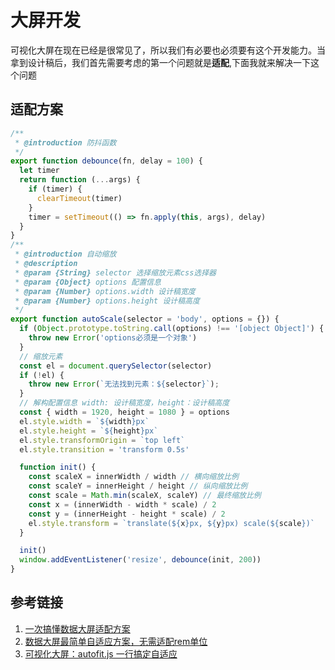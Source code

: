 # 大屏开发

可视化大屏在现在已经是很常见了，所以我们有必要也必须要有这个开发能力。当拿到设计稿后，我们首先需要考虑的第一个问题就是**适配**,下面我就来解决一下这个问题

## 适配方案

```js
/**
 * @introduction 防抖函数
 */
export function debounce(fn, delay = 100) {
  let timer
  return function (...args) {
    if (timer) {
      clearTimeout(timer)
    }
    timer = setTimeout(() => fn.apply(this, args), delay)
  }
}
/**
 * @introduction 自动缩放
 * @description 
 * @param {String} selector 选择缩放元素css选择器
 * @param {Object} options 配置信息 
 * @param {Number} options.width 设计稿宽度
 * @param {Number} options.height 设计稿高度
 */
export function autoScale(selector = 'body', options = {}) {
  if (Object.prototype.toString.call(options) !== '[object Object]') {
    throw new Error('options必须是一个对象')
  }
  // 缩放元素
  const el = document.querySelector(selector)
  if (!el) {
    throw new Error(`无法找到元素：${selector}`);
  }
  // 解构配置信息 width: 设计稿宽度，height：设计稿高度 
  const { width = 1920, height = 1080 } = options
  el.style.width = `${width}px`
  el.style.height = `${height}px`
  el.style.transformOrigin = `top left`
  el.style.transition = 'transform 0.5s'

  function init() {
    const scaleX = innerWidth / width // 横向缩放比例
    const scaleY = innerHeight / height // 纵向缩放比例
    const scale = Math.min(scaleX, scaleY) // 最终缩放比例
    const x = (innerWidth - width * scale) / 2
    const y = (innerHeight - height * scale) / 2
    el.style.transform = `translate(${x}px, ${y}px) scale(${scale})`
  }

  init()
  window.addEventListener('resize', debounce(init, 200))
}
```

## 参考链接

1. [一次搞懂数据大屏适配方案](https://juejin.cn/post/7163932925955112996?searchId=202405111040097C5671274AE98C9EC71C)  
2. [数据大屏最简单自适应方案，无需适配rem单位](https://juejin.cn/post/7148733509744459790?searchId=202405111040097C5671274AE98C9EC71C)
3. [可视化大屏：autofit.js 一行搞定自适应](https://juejin.cn/post/7224015103481118757?searchId=202405111040097C5671274AE98C9EC71C)
